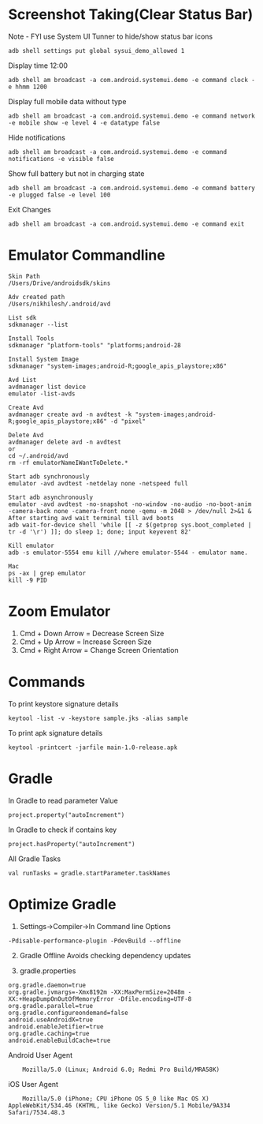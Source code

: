 # Screenshot Taking(Clear Status Bar)
Note - FYI use System UI Tunner to hide/show status bar icons
```
adb shell settings put global sysui_demo_allowed 1
```

Display time 12:00
```
adb shell am broadcast -a com.android.systemui.demo -e command clock -e hhmm 1200
```
Display full mobile data without type
```
adb shell am broadcast -a com.android.systemui.demo -e command network -e mobile show -e level 4 -e datatype false
```
Hide notifications
```
adb shell am broadcast -a com.android.systemui.demo -e command notifications -e visible false
```
Show full battery but not in charging state
```
adb shell am broadcast -a com.android.systemui.demo -e command battery -e plugged false -e level 100
```
Exit Changes
```
adb shell am broadcast -a com.android.systemui.demo -e command exit
```

# Emulator Commandline
```
Skin Path
/Users/Drive/androidsdk/skins

Adv created path
/Users/nikhilesh/.android/avd

List sdk
sdkmanager --list

Install Tools
sdkmanager "platform-tools" "platforms;android-28

Install System Image
sdkmanager "system-images;android-R;google_apis_playstore;x86"

Avd List
avdmanager list device
emulator -list-avds

Create Avd
avdmanager create avd -n avdtest -k "system-images;android-R;google_apis_playstore;x86" -d "pixel"

Delete Avd
avdmanager delete avd -n avdtest
or
cd ~/.android/avd
rm -rf emulatorNameIWantToDelete.*

Start adb synchronously
emulator -avd avdtest -netdelay none -netspeed full

Start adb asynchronously
emulator -avd avdtest -no-snapshot -no-window -no-audio -no-boot-anim -camera-back none -camera-front none -qemu -m 2048 > /dev/null 2>&1 &
After starting avd wait terminal till avd boots
adb wait-for-device shell 'while [[ -z $(getprop sys.boot_completed | tr -d '\r') ]]; do sleep 1; done; input keyevent 82'

Kill emulator
adb -s emulator-5554 emu kill //where emulator-5544 - emulator name.

Mac
ps -ax | grep emulator 
kill -9 PID
```

# Zoom Emulator
1. Cmd + Down Arrow = Decrease Screen Size
2. Cmd + Up Arrow = Increase Screen Size
3. Cmd + Right Arrow = Change Screen Orientation

# Commands

To print keystore signature details
```
keytool -list -v -keystore sample.jks -alias sample
```

To print apk signature details
```
keytool -printcert -jarfile main-1.0-release.apk
```

# Gradle
In Gradle to read parameter Value
```
project.property("autoIncrement")
```
In Gradle to check if contains key
```
project.hasProperty("autoIncrement")
```
All Gradle Tasks 
```
val runTasks = gradle.startParameter.taskNames
```

# Optimize Gradle

1. Settings->Compiler->In Command line Options
```
-Pdisable-performance-plugin -PdevBuild --offline
```

2. Gradle Offline
Avoids checking dependency updates

3. gradle.properties
```
org.gradle.daemon=true
org.gradle.jvmargs=-Xmx8192m -XX:MaxPermSize=2048m -XX:+HeapDumpOnOutOfMemoryError -Dfile.encoding=UTF-8
org.gradle.parallel=true
org.gradle.configureondemand=false
android.useAndroidX=true
android.enableJetifier=true
org.gradle.caching=true
android.enableBuildCache=true
```
    
Android User Agent
```
    Mozilla/5.0 (Linux; Android 6.0; Redmi Pro Build/MRA58K)
```

iOS User Agent
```
    Mozilla/5.0 (iPhone; CPU iPhone OS 5_0 like Mac OS X) AppleWebKit/534.46 (KHTML, like Gecko) Version/5.1 Mobile/9A334 Safari/7534.48.3
```
